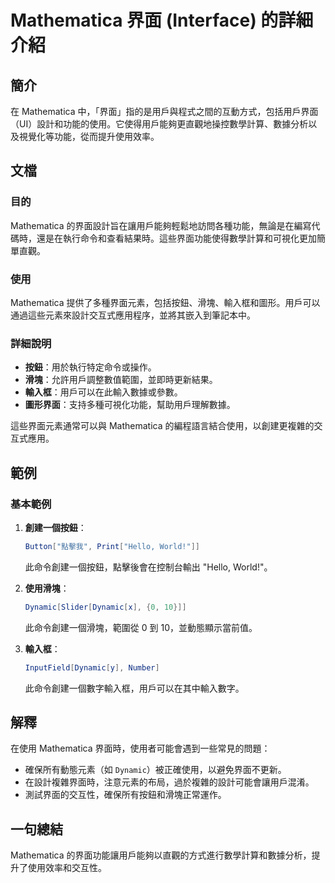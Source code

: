 <!--
Meta Description: # Mathematica 界面 (Interface) 的詳細介紹 ## 簡介 在 Mathematica 中，「界面」指的是用戶與程式之間的互動方式，包括用戶界面（UI）設計和功能的使用。它使得用戶能夠更直觀地操控數學計算、數據分析以及視覺化等功能，從而提升使用效率。 ## 文檔 ### 目的 ...
Meta Keywords: mathematica, dynamic, 輸入框, hello, world
-->

# Mathematica 界面 (Interface) 的詳細介紹

## 簡介
在 Mathematica 中，「界面」指的是用戶與程式之間的互動方式，包括用戶界面（UI）設計和功能的使用。它使得用戶能夠更直觀地操控數學計算、數據分析以及視覺化等功能，從而提升使用效率。

## 文檔
### 目的
Mathematica 的界面設計旨在讓用戶能夠輕鬆地訪問各種功能，無論是在編寫代碼時，還是在執行命令和查看結果時。這些界面功能使得數學計算和可視化更加簡單直觀。

### 使用
Mathematica 提供了多種界面元素，包括按鈕、滑塊、輸入框和圖形。用戶可以通過這些元素來設計交互式應用程序，並將其嵌入到筆記本中。

### 詳細說明
- **按鈕**：用於執行特定命令或操作。
- **滑塊**：允許用戶調整數值範圍，並即時更新結果。
- **輸入框**：用戶可以在此輸入數據或參數。
- **圖形界面**：支持多種可視化功能，幫助用戶理解數據。

這些界面元素通常可以與 Mathematica 的編程語言結合使用，以創建更複雜的交互式應用。

## 範例
### 基本範例
1. **創建一個按鈕**：
   ```mathematica
   Button["點擊我", Print["Hello, World!"]]
   ```
   此命令創建一個按鈕，點擊後會在控制台輸出 "Hello, World!"。

2. **使用滑塊**：
   ```mathematica
   Dynamic[Slider[Dynamic[x], {0, 10}]]
   ```
   此命令創建一個滑塊，範圍從 0 到 10，並動態顯示當前值。

3. **輸入框**：
   ```mathematica
   InputField[Dynamic[y], Number]
   ```
   此命令創建一個數字輸入框，用戶可以在其中輸入數字。

## 解釋
在使用 Mathematica 界面時，使用者可能會遇到一些常見的問題：
- 確保所有動態元素（如 `Dynamic`）被正確使用，以避免界面不更新。
- 在設計複雜界面時，注意元素的布局，過於複雜的設計可能會讓用戶混淆。
- 測試界面的交互性，確保所有按鈕和滑塊正常運作。

## 一句總結
Mathematica 的界面功能讓用戶能夠以直觀的方式進行數學計算和數據分析，提升了使用效率和交互性。